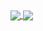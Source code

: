 <a href="https://github.com/dugagjin">
  <img align="center" src="https://github-readme-stats.vercel.app/api?username=dugagjin&count_private=true&show_icons=true&include_all_commits=true&theme=dracula" />
</a>
<a href="https://github.com/dugagjin">
  <img align="center" src="https://github-readme-stats.vercel.app/api/top-langs/?username=dugagjin&count_private=true&layout=compact&theme=dracula" />
</a>
